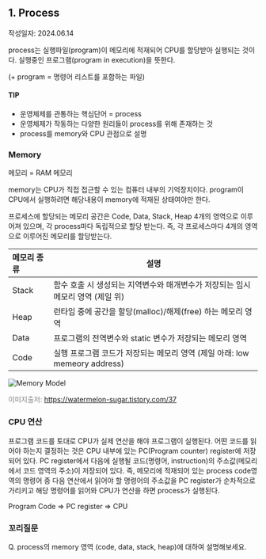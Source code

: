 ## 1. Process

작성일자: 2024.06.14



process는 실행파일(program)이 메모리에 적재되어 CPU를 할당받아 실행되는 것이다.
실행중인 프로그램(program in execution)을 뜻한다.

(+ program = 명령어 리스트를 포함하는 파일)



#### TIP

- 운영체제를 관통하는 핵심단어 = process
- 운영체제가 작동하는 다양한 원리들이 process를 위해 존재하는 것
- process를 memory와 CPU 관점으로 설명



### Memory

메모리 = RAM 메모리

memory는 CPU가 직접 접근할 수 있는 컴퓨터 내부의 기억장치이다. program이 CPU에서 실행하려면 해당내용이 memory에 적재된 상태여야만 한다.

프로세스에 할당되는 메모리 공간은 Code, Data, Stack, Heap 4개의 영역으로 이루어져 있으며, 각 process마다 독립적으로 할당 받는다. 즉, 각 프로세스마다 4개의 영역으로 이루어진 메모리를 할당받는다.

| 메모리 종류 | 설명                                                         |
| :---------- | ------------------------------------------------------------ |
| Stack       | 함수 호출 시 생성되는 지역변수와 매개변수가 저장되는 임시 메모리 영역 (제일 위) |
| Heap        | 런타임 중에 공간을 할당(malloc)/해제(free) 하는 메모리 영역  |
| Data        | 프로그램의 전역변수와 static 변수가 저장되는 메모리 영역     |
| Code        | 실행 프로그램 코드가 저장되는 메모리 영역 (제일 아래: low memeory address) |

![Memory Model](https://blog.kakaocdn.net/dn/6tOOY/btrqY9qY4dL/6hBzf5JZHkqROqxZe52E5k/img.png)

<span style="color:gray; font:10">이미지출저: https://watermelon-sugar.tistory.com/37 </span>



### CPU 연산

프로그램 코드를 토대로 CPU가 실제 연산을 해야 프로그램이 실행된다. 어떤 코드를 읽어야 하는지 결정하는 것은 CPU 내부에 있는 PC(Program counter) register에 저장되어 있다. 
PC register에서 다음에 실행될 코드(명령어, instruction)의 주소값(메모리에서 코드 영역의 주소)이 저장되어 있다.  즉, 메모리에 적재되어 있는 process code영역의 명령어 중 다음 연산에서 읽어야 할 명령어의 주소값을 PC register가 순차적으로 가리키고 해당 명령어를 읽어와 CPU가 연산을 하면 process가 실행된다.

Program Code => PC register => CPU 



### 꼬리질문

Q. process의 memory 영역 (code, data, stack, heap)에 대하여 설명해보세요.

